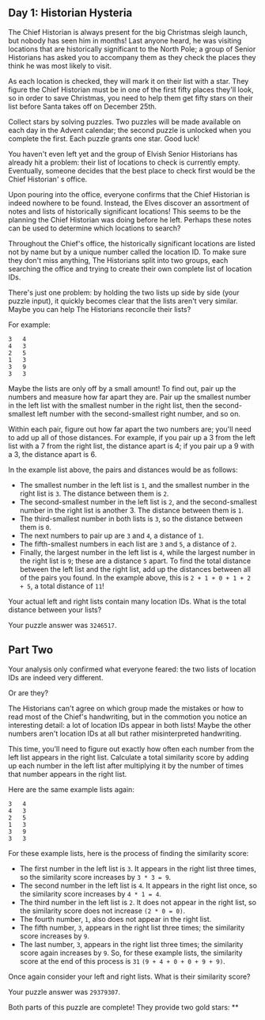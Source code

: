 ## Day 1: Historian Hysteria
The Chief Historian is always present for the big Christmas sleigh launch, 
but nobody has seen him in months! Last anyone heard, he was visiting locations 
that are historically significant to the North Pole; a group of Senior Historians 
has asked you to accompany them as they check the places they think he was most 
likely to visit.

As each location is checked, they will mark it on their list with a star. They 
figure the Chief Historian must be in one of the first fifty places they'll look, 
so in order to save Christmas, you need to help them get fifty stars on their list 
before Santa takes off on December 25th.

Collect stars by solving puzzles. Two puzzles will be made available on each day 
in the Advent calendar; the second puzzle is unlocked when you complete the first. 
Each puzzle grants one star. Good luck!

You haven't even left yet and the group of Elvish Senior Historians has already 
hit a problem: their list of locations to check is currently empty. Eventually, 
someone decides that the best place to check first would be the Chief Historian'
s office.

Upon pouring into the office, everyone confirms that the Chief Historian is indeed 
nowhere to be found. Instead, the Elves discover an assortment of notes and lists 
of historically significant locations! This seems to be the planning the Chief Historian 
was doing before he left. Perhaps these notes can be used to determine which locations 
to search?

Throughout the Chief's office, the historically significant locations are listed not 
by name but by a unique number called the location ID. To make sure they don't miss 
anything, The Historians split into two groups, each searching the office and trying 
to create their own complete list of location IDs.

There's just one problem: by holding the two lists up side by side (your puzzle input), 
it quickly becomes clear that the lists aren't very similar. Maybe you can help The 
Historians reconcile their lists?

For example:
```
3   4
4   3
2   5
1   3
3   9
3   3
```
Maybe the lists are only off by a small amount! To find out, pair up the numbers and 
measure how far apart they are. Pair up the smallest number in the left list with the 
smallest number in the right list, then the second-smallest left number with the 
second-smallest right number, and so on.

Within each pair, figure out how far apart the two numbers are; you'll need to add 
up all of those distances. For example, if you pair up a 3 from the left list with 
a 7 from the right list, the distance apart is 4; if you pair up a 9 with a 3, the 
distance apart is 6.

In the example list above, the pairs and distances would be as follows:

- The smallest number in the left list is ```1```, and the smallest number in the right 
list is ```3```. The distance between them is ```2```.
- The second-smallest number in the left list is ```2```, and the second-smallest number 
in the right list is another 3. The distance between them is ```1```.
- The third-smallest number in both lists is ```3```, so the distance between them is ```0```.
- The next numbers to pair up are ```3``` and ```4```, a distance of ```1```.
- The fifth-smallest numbers in each list are ```3``` and ```5```, a distance of ```2```.
- Finally, the largest number in the left list is ```4```, while the largest number in the 
right list is ```9```; these are a distance ```5``` apart.
To find the total distance between the left list and the right list, add up the 
distances between all of the pairs you found. In the example above, this is 
```2 + 1 + 0 + 1 + 2 + 5```, a total distance of ```11```!

Your actual left and right lists contain many location IDs. What is the total distance 
between your lists?

Your puzzle answer was ```3246517```.

## Part Two
Your analysis only confirmed what everyone feared: the two lists of location IDs are indeed 
very different.

Or are they?

The Historians can't agree on which group made the mistakes or how to read most of the 
Chief's handwriting, but in the commotion you notice an interesting detail: a lot of 
location IDs appear in both lists! Maybe the other numbers aren't location IDs at all 
but rather misinterpreted handwriting.

This time, you'll need to figure out exactly how often each number from the left list 
appears in the right list. Calculate a total similarity score by adding up each number 
in the left list after multiplying it by the number of times that number appears in 
the right list.

Here are the same example lists again:
```
3   4
4   3
2   5
1   3
3   9
3   3
```
For these example lists, here is the process of finding the similarity score:

- The first number in the left list is ```3```. It appears in the right list three times, 
so the similarity score increases by ```3 * 3 = 9```.
- The second number in the left list is ```4```. It appears in the right list once, so the 
similarity score increases by ```4 * 1 = 4```.
- The third number in the left list is ```2```. It does not appear in the right list, so 
the similarity score does not increase ```(2 * 0 = 0)```.
- The fourth number, ```1```, also does not appear in the right list.
- The fifth number, ```3```, appears in the right list three times; the similarity score 
increases by ```9```.
- The last number, ```3```, appears in the right list three times; the similarity score 
again increases by ```9```.
So, for these example lists, the similarity score at the end of this process is ```31```
```(9 + 4 + 0 + 0 + 9 + 9)```.

Once again consider your left and right lists. What is their similarity score?

Your puzzle answer was ```29379307```.

Both parts of this puzzle are complete! They provide two gold stars: **